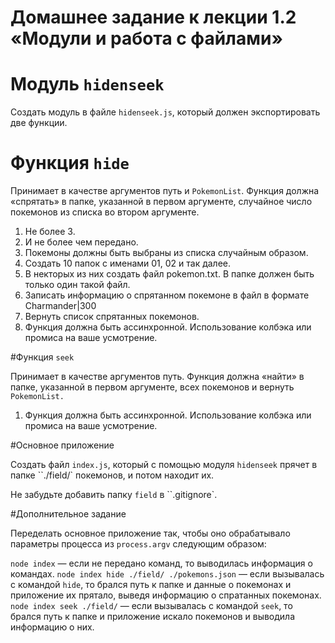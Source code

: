# Домашнее задание к лекции 1.2 «Модули и работа с файлами»

# Модуль `hidenseek`

Создать модуль в файле `hidenseek.js`, который должен экспортировать две функции.

# Функция `hide`

Принимает в качестве аргументов путь и `PokemonList`. Функция должна «спрятать» в папке, указанной в первом аргументе, случайное число покемонов из списка во втором аргументе.

1. Не более 3.
2. И не более чем передано.
3. Покемоны должны быть выбраны из списка случайным образом.
4. Cоздать 10 папок с именами 01, 02 и так далее.
5. В некторых из них создать файл pokemon.txt. В папке должен быть только один такой файл.
6. Записать информацию о спрятанном покемоне в файл в формате Charmander|300
7. Вернуть список спрятанных покемонов.
8. Функция должна быть ассинхронной. Использование колбэка или промиса на ваше усмотрение.

#Функция `seek`

Принимает в качестве аргументов путь. Функция должна «найти» в папке, указанной в первом аргументе, всех покемонов и вернуть `PokemonList.`

1. Функция должна быть ассинхронной. Использование колбэка или промиса на ваше усмотрение.

#Основное приложение

Создать файл `index.js`, который с помощью модуля `hidenseek` прячет в папке ``./field/` покемонов, и потом находит их.

Не забудьте добавить папку `field` в ``.gitignore`.

#Дополнительное задание

Переделать основное приложение так, чтобы оно обрабатывало параметры процесса из `process.argv` следующим образом:

`node index` — если не передано команд, то выводилась информация о командах.
`node index hide ./field/ ./pokemons.json` — если вызывалась с командой `hide`, то брался путь к папке и данные о покемонах и приложение их прятало, выведя информацию о спратанных покемонах.
`node index seek ./field/` — если вызывалась с командой `seek`, то брался путь к папке и приложение искало покемонов и выводила информацию о них.
